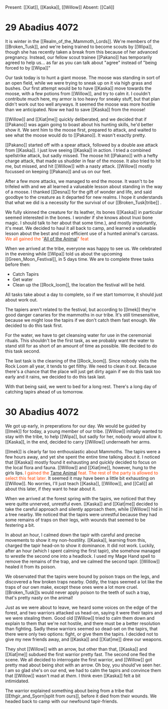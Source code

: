 Present: [[Xiat]], [[Kaska]], [[Willow]]
Absent: [[Cali]]
# 29 Abadius 4072
It is winter in the [[Realm_of_the_Mammoth_Lords]]. We're members of the [[Broken_Tusk]], and we're being trained to become scouts by [[Wipa]], though she has recently taken a break from this because of her advanced pregnancy. Instead, our fellow scout trainee [[Pakano]] has temporarily agreed to help us... as far as you can talk about "agree" instead of "being forced to by [[Wipa]]"

Our task today is to hunt a giant moose. The moose was standing in sort of an open field, while we were trying to sneak up on it via high grass and bushes. Our first attempt would be to have [[Kaska]] move towards the moose, with a few potions from [[Willow]], and try to calm it. I couldn't contribute much here, my armor is too heavy for sneaky stuff, but that plan didn't work out too well anyways. It seemed the moose was more hostile than we anticipated. Now we had to save [[Kaska]] from the moose!

[[Willow]] and [[Xiat|me]] quickly deliberated, and we decided that if [[Pakano]] was again going to boast about his hunting skills, he'd better show it. We sent him to the moose first, prepared to attack, and waited to see what the moose would do to [[Pakano]]. It wasn't exactly pretty.

[[Pakano]] started off with a spear attack, followed by a double axe attack from [[Kaska]]. I just love seeing [[Kaska]] in action. I tried a combined spellstrike attack, but sadly missed. The moose hit [[Pakano]] with a hefty charge attack, that made us shudder in fear of the moose. It also tried to hit me, but missed, and hit [[Willow]] with a nasty attack. [[Willow]] mostly focussed on keeping [[Pakano]] and us on our feet.

After a few more attacks, we managed to end the moose. It wasn't to be trifeled with and we all learned a valueable lesson about standing in the way of a moose. I thanked [[Desna]] for the gift of wonder and life, and said goodbye to the creature as it departed for new realms. I hope it understands that what we did is a necessity for the survival of our [[Broken_Tusk|tribe]] .

We fully skinned the creature for its leather, its bones ([[Kaska]] in particular seemed interested in the bones. I wonder if she knows about Iruxi bone magic. I should talk to her about that some time.), and mostly importantly, it's meat. We decided to haul it all back to camp, and learned a valueable lesson about the best and most efficient use of a hunted animal's carcass. <font style="color:orangered">We all gained the "[All of the Animal](https://2e.aonprd.com/Feats.aspx?ID=3422)" feat</font>

When we arrived at the tribe, everyone was happy to see us. We celebrated in the evening while [[Wipa]] told us about the upcoming [[Green_Moon_Festival]], in 5 days time. We are to complete three tasks before then:
- Catch Tapirs
- Get water
- Clean up the [[Rock_loom]], the location the festival will be held.

All tasks take about a day to complete, so if we start tomorrow, it should just about work out. 

The tapiers aren't related to the festival, but according to [[Imek]] they're good danger canaries for the mammoths in our tribe. It's still timesensitive, because we might lose the tapirs if we don't catch them fast enough. We decided to do this task first. 

For the water, we have to get cleansing water for use in the ceremonial rituals. This shouldn't be the first task, as we probably want the water to stand still for as short of an amount of time as possible. We decided to do this task second.

The last task is the cleaning of the [[Rock_loom]]. Since nobody visits the Rock Loom all year, it tends to get filthy. We need to clean it out. Because there's a chance that the place will just get dirty again if we do this task too early and it rains, we decided to do this task last. 

With that being said, we went to bed for a long rest. There's a long day of catching tapirs ahead of us tomorrow.

# 30 Abadius 4072

We got up early, in preperations for our day. We would be guided by [[Imek]] for today, a young member of our tribe. [[Willow]] initially wanted to stay with the tribe, to help [[Wipa]], but sadly for her, nobody would allow it. [[Kaska]], in the end, decided to carry [[Willow]] underneath her arms.

 [[Imek]] is clearly far too enthousiastic about Mammoths. The tapirs were a few hours away, and yet she spent the entire time talking about it. I noticed that [[Kaska]] mostly found it exhausting and quickly decided to focus on the local flora and fauna. [[Willow]] and [[Xiat|me]], however, hung to the girls lips. <font style="color:orangered">I gained the [Tame Animal](https://2e.aonprd.com/Feats.aspx?ID=3424) feat. The rest of the party is allowed to select this feat later.</font> It seemed it may have been a little bit exhausting on [[Willow]]. No worries, I'll just teach [[Kaska]], [[Willow]], and [[Cali]] all about this later, if they want to hear about it.

When we arrived at the forest spring with the tapirs, we noticed that they were quitte unnerved, unrestful even. [[Kaska]] and [[Xiat|me]] decided to take the careful approach and silently approach them, while [[Willow]] hid in a tree nearby. We noticed that the tapirs were unrestful because they had some remains of traps on their legs, with wounds that seemed to be festering a bit. 

In about an hour, I calmed down the tapir with careful and precise movements to show it my non-hostility. [[Kaska]], learning from this, charged the tapir head-on to show it dominance. It did not work. Luckily, after an hour (which I spent calming the first tapir), she somehow managed to wrestle the second one into a headlock. I used my Mage Hand spell to remove the remains of the trap, and we calmed the second tapir. [[Willow]] healed it from its poison. 

We observated that the tapirs were bound by poison traps on the legs, and discovered a few broken traps nearby. Oddly, the traps seemed a lot like the traps of our own make, except these ones were a lot more cruel. [[Broken_Tusk]]s would never apply poison to the teeth of such a trap, that's pretty nasty on the animal!

Just as we were about to leave, we heard some voices on the edge of the forest, and two warriors attacked us head-on, saying it were their tapirs and we were stealing them. Good old [[Willow]] tried to calm them down and explain to them that we're not hostile, and there must be a better resolution than fighting. Sadly these warriors seemed so dead-set on the tapirs, that there were only two options: fight, or give them the tapirs. I decided not to give my new friends away, and [[Kaska]] and [[Xiat|me]] drew our weapons. 

They shot [[Willow]] with an arrow, but other than that, [[Kaska]] and [[Xiat|me]] subdued the first warrior pretty fast. The second one fled the scene. We all decided to interrogate the first warrior, and [[Willow]] got pretty mad about being shot with an arrow. Oh boy, you should've seen her. I am so glad she's on our end, we had to calm the tapirs and convince them that [[Willow]] wasn't mad at _them_. I think even [[Kaska]] felt a bit intimidated. 

The warrior explained something about being from a tribe that [[Ethgir_and_Syorn|split from ours]], before it died from their wounds. We headed back to camp with our newfound tapir-friends.